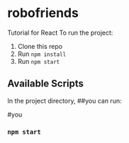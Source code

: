 # robofriends

Tutorial for React To run the project:

1. Clone this repo
2. Run `npm install`
3. Run `npm start`

## Available Scripts

In the project directory, ##you can run:

#you

### `npm start`


